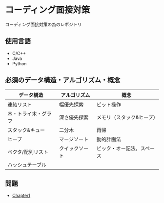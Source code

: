 # コーディング面接対策
コーディング面接対策の為のレポジトリ

## 使用言語
- C/C++
- Java
- Python

## 必須のデータ構造・アルゴリズム・概念

| データ構造  |  アルゴリズム  | 概念 |
| ----------- | ---- | ---- |
| 連結リスト|  幅優先探索  | ビット操作 |
| 木・トライ木・グラフ| 深さ優先探索 | メモリ（スタック&ヒープ）|
| スタック&キュー | 二分木 | 再帰 |
| ヒープ | マージソート | 動的計画法 |
| ベクタ/配列リスト | クイックソート | ビック・オー記法，スペース |
| ハッシュテーブル

## 問題
- [Chapter1](https://github.com/KeiTaylor0606/CodingInterview/tree/main/tasks/1#%E9%85%8D%E5%88%97%E3%81%A8%E6%96%87%E5%AD%97%E5%88%97)